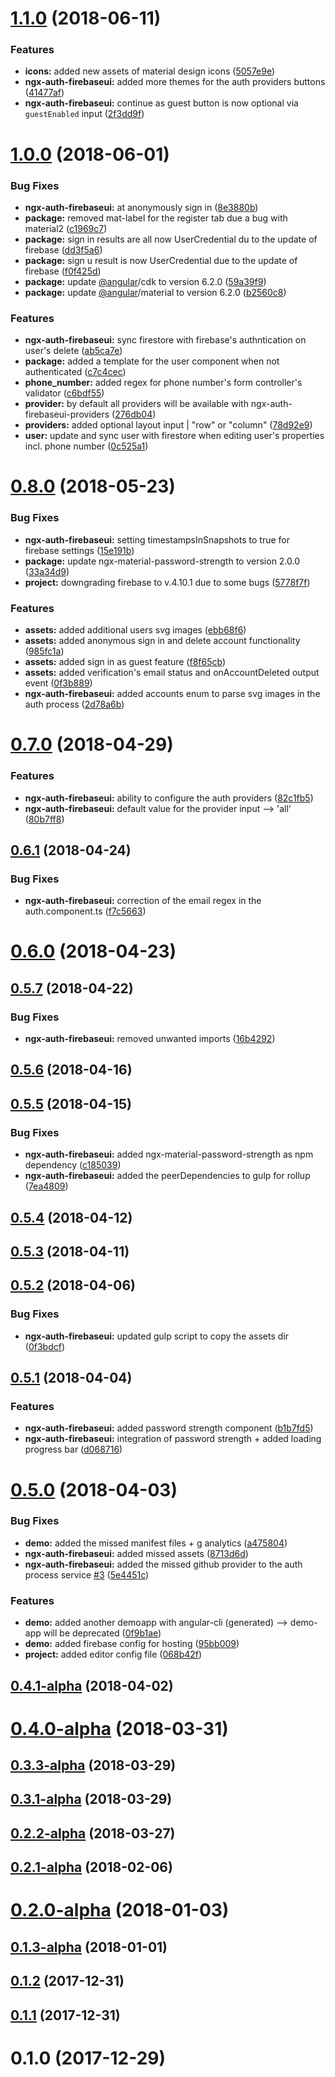 <a name="1.1.0"></a>
# [1.1.0](https://github.com/anthonynahas/ngx-auth-firebaseui/compare/v1.0.0...v1.1.0) (2018-06-11)


### Features

* **icons:** added new assets of material design icons ([5057e9e](https://github.com/anthonynahas/ngx-auth-firebaseui/commit/5057e9e))
* **ngx-auth-firebaseui:** added more themes for the auth providers buttons ([41477af](https://github.com/anthonynahas/ngx-auth-firebaseui/commit/41477af))
* **ngx-auth-firebaseui:** continue as guest button is now optional via `guestEnabled` input ([2f3dd9f](https://github.com/anthonynahas/ngx-auth-firebaseui/commit/2f3dd9f))



<a name="1.0.0"></a>
# [1.0.0](https://github.com/anthonynahas/ngx-auth-firebaseui/compare/v0.8.0...v1.0.0) (2018-06-01)


### Bug Fixes

* **ngx-auth-firebaseui:** at anonymously sign in ([8e3880b](https://github.com/anthonynahas/ngx-auth-firebaseui/commit/8e3880b))
* **package:** removed mat-label for the register tab due a bug with material2 ([c1969c7](https://github.com/anthonynahas/ngx-auth-firebaseui/commit/c1969c7))
* **package:** sign in results are all now UserCredential du to the update of firebase ([dd3f5a6](https://github.com/anthonynahas/ngx-auth-firebaseui/commit/dd3f5a6))
* **package:** sign u result is now UserCredential due to the update of firebase ([f0f425d](https://github.com/anthonynahas/ngx-auth-firebaseui/commit/f0f425d))
* **package:** update [@angular](https://github.com/angular)/cdk to version 6.2.0 ([59a39f9](https://github.com/anthonynahas/ngx-auth-firebaseui/commit/59a39f9))
* **package:** update [@angular](https://github.com/angular)/material to version 6.2.0 ([b2560c8](https://github.com/anthonynahas/ngx-auth-firebaseui/commit/b2560c8))


### Features

* **ngx-auth-firebaseui:** sync firestore with firebase's authntication on user's delete ([ab5ca7e](https://github.com/anthonynahas/ngx-auth-firebaseui/commit/ab5ca7e))
* **package:** added a template for the user component when not authenticated ([c7c4cec](https://github.com/anthonynahas/ngx-auth-firebaseui/commit/c7c4cec))
* **phone_number:** added regex for phone number's form controller's validator ([c6bdf55](https://github.com/anthonynahas/ngx-auth-firebaseui/commit/c6bdf55))
* **provider:** by default all providers will be available with ngx-auth-firebaseui-providers ([276db04](https://github.com/anthonynahas/ngx-auth-firebaseui/commit/276db04))
* **providers:** added optional layout input | "row" or "column" ([78d92e9](https://github.com/anthonynahas/ngx-auth-firebaseui/commit/78d92e9))
* **user:** update and sync user with firestore when editing user's properties incl. phone number ([0c525a1](https://github.com/anthonynahas/ngx-auth-firebaseui/commit/0c525a1))



<a name="0.8.0"></a>
# [0.8.0](https://github.com/anthonynahas/ngx-auth-firebaseui/compare/v0.7.0...v0.8.0) (2018-05-23)


### Bug Fixes

* **ngx-auth-firebaseui:** setting timestampsInSnapshots to true for firebase settings ([15e191b](https://github.com/anthonynahas/ngx-auth-firebaseui/commit/15e191b))
* **package:** update ngx-material-password-strength to version 2.0.0 ([33a34d9](https://github.com/anthonynahas/ngx-auth-firebaseui/commit/33a34d9))
* **project:** downgrading firebase to v.4.10.1 due to some bugs ([5778f7f](https://github.com/anthonynahas/ngx-auth-firebaseui/commit/5778f7f))


### Features

* **assets:** added additional users svg images ([ebb68f6](https://github.com/anthonynahas/ngx-auth-firebaseui/commit/ebb68f6))
* **assets:** added anonymous sign in and delete account functionality ([985fc1a](https://github.com/anthonynahas/ngx-auth-firebaseui/commit/985fc1a))
* **assets:** added sign in as guest feature ([f8f65cb](https://github.com/anthonynahas/ngx-auth-firebaseui/commit/f8f65cb))
* **assets:** added verification's email status and onAccountDeleted output event ([0f3b889](https://github.com/anthonynahas/ngx-auth-firebaseui/commit/0f3b889))
* **ngx-auth-firebaseui:** added accounts enum to parse svg images in the auth process ([2d78a6b](https://github.com/anthonynahas/ngx-auth-firebaseui/commit/2d78a6b))



<a name="0.7.0"></a>
# [0.7.0](https://github.com/anthonynahas/ngx-auth-firebaseui/compare/v0.6.1...v0.7.0) (2018-04-29)


### Features

* **ngx-auth-firebaseui:** ability to configure the auth providers ([82c1fb5](https://github.com/anthonynahas/ngx-auth-firebaseui/commit/82c1fb5))
* **ngx-auth-firebaseui:** default value for the provider input --> 'all' ([80b7ff8](https://github.com/anthonynahas/ngx-auth-firebaseui/commit/80b7ff8))



<a name="0.6.1"></a>
## [0.6.1](https://github.com/anthonynahas/ngx-auth-firebaseui/compare/v0.6.0...v0.6.1) (2018-04-24)


### Bug Fixes

* **ngx-auth-firebaseui:** correction of the email regex in the auth.component.ts ([f7c5663](https://github.com/anthonynahas/ngx-auth-firebaseui/commit/f7c5663))



<a name="0.6.0"></a>
# [0.6.0](https://github.com/anthonynahas/ngx-auth-firebaseui/compare/v0.5.7...v0.6.0) (2018-04-23)



<a name="0.5.7"></a>
## [0.5.7](https://github.com/anthonynahas/ngx-auth-firebaseui/compare/v0.5.6...v0.5.7) (2018-04-22)


### Bug Fixes

* **ngx-auth-firebaseui:** removed unwanted imports ([16b4292](https://github.com/anthonynahas/ngx-auth-firebaseui/commit/16b4292))



<a name="0.5.6"></a>
## [0.5.6](https://github.com/anthonynahas/ngx-auth-firebaseui/compare/v0.5.5...v0.5.6) (2018-04-16)



<a name="0.5.5"></a>
## [0.5.5](https://github.com/anthonynahas/ngx-auth-firebaseui/compare/v0.5.4...v0.5.5) (2018-04-15)


### Bug Fixes

* **ngx-auth-firebaseui:** added ngx-material-password-strength as npm dependency ([c185039](https://github.com/anthonynahas/ngx-auth-firebaseui/commit/c185039))
* **ngx-auth-firebaseui:** added the peerDependencies to gulp for rollup ([7ea4809](https://github.com/anthonynahas/ngx-auth-firebaseui/commit/7ea4809))



<a name="0.5.4"></a>
## [0.5.4](https://github.com/anthonynahas/ngx-auth-firebaseui/compare/v0.5.3...v0.5.4) (2018-04-12)



<a name="0.5.3"></a>
## [0.5.3](https://github.com/anthonynahas/ngx-auth-firebaseui/compare/v0.5.2...v0.5.3) (2018-04-11)



<a name="0.5.2"></a>
## [0.5.2](https://github.com/anthonynahas/ngx-auth-firebaseui/compare/v0.5.1...v0.5.2) (2018-04-06)


### Bug Fixes

* **ngx-auth-firebaseui:** updated gulp script to copy the assets dir ([0f3bdcf](https://github.com/anthonynahas/ngx-auth-firebaseui/commit/0f3bdcf))



<a name="0.5.1"></a>
## [0.5.1](https://github.com/anthonynahas/ngx-auth-firebaseui/compare/v0.5.0...v0.5.1) (2018-04-04)


### Features

* **ngx-auth-firebaseui:** added password strength component ([b1b7fd5](https://github.com/anthonynahas/ngx-auth-firebaseui/commit/b1b7fd5))
* **ngx-auth-firebaseui:** integration of password strength + added loading progress bar ([d068716](https://github.com/anthonynahas/ngx-auth-firebaseui/commit/d068716))



<a name="0.5.0"></a>
# [0.5.0](https://github.com/anthonynahas/ngx-auth-firebaseui/compare/0.4.1-alpha...v0.5.0) (2018-04-03)


### Bug Fixes

* **demo:** added the missed manifest files + g analytics ([a475804](https://github.com/anthonynahas/ngx-auth-firebaseui/commit/a475804))
* **ngx-auth-firebaseui:** added missed assets ([8713d6d](https://github.com/anthonynahas/ngx-auth-firebaseui/commit/8713d6d))
* **ngx-auth-firebaseui:** added the missed github provider to the auth process service [#3](https://github.com/anthonynahas/ngx-auth-firebaseui/issues/3) ([5e4451c](https://github.com/anthonynahas/ngx-auth-firebaseui/commit/5e4451c))


### Features

* **demo:** added another demoapp with angular-cli (generated) --> demo-app will be deprecated ([0f9b1ae](https://github.com/anthonynahas/ngx-auth-firebaseui/commit/0f9b1ae))
* **demo:** added firebase config for hosting ([95bb009](https://github.com/anthonynahas/ngx-auth-firebaseui/commit/95bb009))
* **project:** added editor config file ([068b42f](https://github.com/anthonynahas/ngx-auth-firebaseui/commit/068b42f))



<a name="0.4.1-alpha"></a>
## [0.4.1-alpha](https://github.com/anthonynahas/ngx-auth-firebaseui/compare/0.4.0-alpha...0.4.1-alpha) (2018-04-02)



<a name="0.4.0-alpha"></a>
# [0.4.0-alpha](https://github.com/anthonynahas/ngx-auth-firebaseui/compare/0.3.3-alpha...0.4.0-alpha) (2018-03-31)



<a name="0.3.3-alpha"></a>
## [0.3.3-alpha](https://github.com/anthonynahas/ngx-auth-firebaseui/compare/0.3.1-alpha...0.3.3-alpha) (2018-03-29)



<a name="0.3.1-alpha"></a>
## [0.3.1-alpha](https://github.com/anthonynahas/ngx-auth-firebaseui/compare/0.3.0-alpha...0.3.1-alpha) (2018-03-29)



<a name="0.2.2-alpha"></a>
## [0.2.2-alpha](https://github.com/anthonynahas/ngx-auth-firebaseui/compare/0.2.1-alpha...0.2.2-alpha) (2018-03-27)



<a name="0.2.1-alpha"></a>
## [0.2.1-alpha](https://github.com/anthonynahas/ngx-auth-firebaseui/compare/v0.2.0-alpha...0.2.1-alpha) (2018-02-06)



<a name="0.2.0-alpha"></a>
# [0.2.0-alpha](https://github.com/anthonynahas/ngx-auth-firebaseui/compare/v0.1.3-alpha...v0.2.0-alpha) (2018-01-03)



<a name="0.1.3-alpha"></a>
## [0.1.3-alpha](https://github.com/anthonynahas/ngx-auth-firebaseui/compare/v0.1.2...v0.1.3-alpha) (2018-01-01)



<a name="0.1.2"></a>
## [0.1.2](https://github.com/anthonynahas/ngx-auth-firebaseui/compare/v0.1.1...v0.1.2) (2017-12-31)



<a name="0.1.1"></a>
## [0.1.1](https://github.com/anthonynahas/ngx-auth-firebaseui/compare/0.1.0...v0.1.1) (2017-12-31)



<a name="0.1.0"></a>
# 0.1.0 (2017-12-29)



